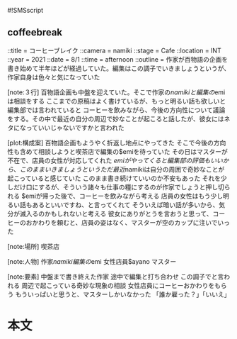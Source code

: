 #!SMSscript

## coffeebreak

::title = コーヒーブレイク
::camera = namiki
::stage = Cafe
::location = INT
::year = 2021
::date = 8/1
::time = afternoon
::outline = 作家が百物語の企画を書き始めて半年ほどが経過していた。編集はこの調子でいきましょうというが、作家自身は色々と気になっていた

[note:３行]
百物語企画も中盤を迎えていた。そこで作家の$namikiと編集の$emiは相談をする
ここまでの原稿はよく書けているが、もっと明るい話も欲しいと編集部では言われていると
コーヒーを飲みながら、今後の方向性について議論をする。その中で最近の自分の周辺で妙なことが起こると話したが、彼女にはネタになっていいじゃないですかと言われた

[plot:構成案]
百物語企画もようやく折返し地点にやってきた
そこで今後の方向性も含めて相談しようと喫茶店で編集の$emiを待っていた
その日はマスターが不在で、店員の女性が対応してくれた
$emiがやってくると編集部の評価もいいから、このままいきましょうという
ただ最近$namikiは自分の周囲で奇妙なことが起こっていると感じていた
このまま書き続けていいのか不安もあった
それを少しだけ口にするが、そういう諸々も仕事の糧にするのが作家でしょうと押し切られる
$emiが帰った後で、コーヒーを飲みながら考える
店員の女性はもう少し明るい話もあるといいですね、と言ってくれて
そういえば暗い話が多いから、気分が滅入るのかもしれないと考える
彼女にありがとうを言おうと思って、コーヒーのおかわりを頼むと、店員の姿はなく、マスターが空のカップに注いでいった

[note:場所]
喫茶店

[note:人物]
作家$namiki
編集の$emi
女性店員$ayano
マスター

[note:要素]
中盤まで書き終えた作家
途中で編集と打ち合わせ
この調子でと言われる
周辺で起こっている奇妙な現象の相談
女性店員にコーヒーおかわりをもらう
もういっぱいと思うと、マスターしかいなかった
「誰か雇った？」「いいえ」

# 本文
